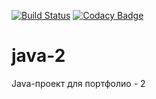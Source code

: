 [![Build Status](https://travis-ci.org/weofferservice/java-2.svg?branch=master)](https://travis-ci.org/weofferservice/java-2)
[![Codacy Badge](https://api.codacy.com/project/badge/Grade/b5a1805dfd534962875800fb53b2d7ac)](https://www.codacy.com/project/weofferservice/java-2/dashboard?utm_source=github.com&amp;utm_medium=referral&amp;utm_content=weofferservice/java-2&amp;utm_campaign=Badge_Grade_Dashboard)

# java-2
Java-проект для портфолио - 2

